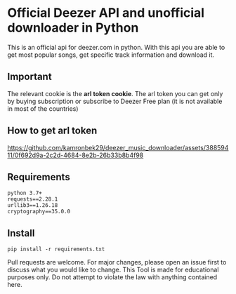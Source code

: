 # Official Deezer API and unofficial downloader in Python

This is an official api for deezer.com in python. With this api you are able to get most popular songs, get specific track information and download it. 

## Important

The relevant cookie is the **arl token cookie**. The arl token you can get only by buying subscription or subscribe to Deezer Free plan (it is not available in most of the countries)

## How to get arl token

https://github.com/kamronbek29/deezer_music_downloader/assets/38859411/0f692d9a-2c2d-4684-8e2b-26b33b8b4f98

## Requirements

```
python 3.7+
requests==2.28.1
urllib3==1.26.18
cryptography==35.0.0
``` 

## Install

``` 
pip install -r requirements.txt
```

Pull requests are welcome. For major changes, please open an issue first to discuss what you would like to change.
This Tool is made for educational purposes only. Do not attempt to violate the law with anything contained here.







